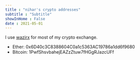```yaml
---
title : "nihar's crypto addresses"
subtitle : "Subtitle"
showInHome : False
date : 2021-05-01
---
```


I use [wazirx](https://wazirx.com/invite/xvw45856) for most of my crypto exchange.

* Ether: 0x6D40c3C8388604C0a1c5363AC19786a1dd6f9680
* Bitcoin: 1PwfShsvbahejEAZzZtuw7fHGgRJazcUFf

